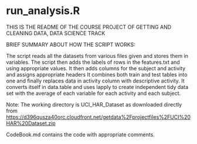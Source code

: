 run_analysis.R
=======

THIS IS THE README OF THE COURSE PROJECT OF GETTING AND CLEANING DATA, DATA SCIENCE TRACK

BRIEF SUMMARY ABOUT HOW THE SCRIPT WORKS:

The script reads all the datasets from various files given and stores them in variables.
The script then adds the labels of rows in the features.txt and using appropriate values.
It then adds columns for the subject and activity and assigns appropriate headers
It combines both train and test tables into one and finally replaces data in activity column with descriptive activity.
It converts itself in data.table and uses lapply to create independent tidy data set with the average of each variable for each activity and each subject.

Note: The working directory is UCI_HAR_Dataset as downloaded directly from https://d396qusza40orc.cloudfront.net/getdata%2Fprojectfiles%2FUCI%20HAR%20Dataset.zip

CodeBook.md contains the code with appropriate comments. 
